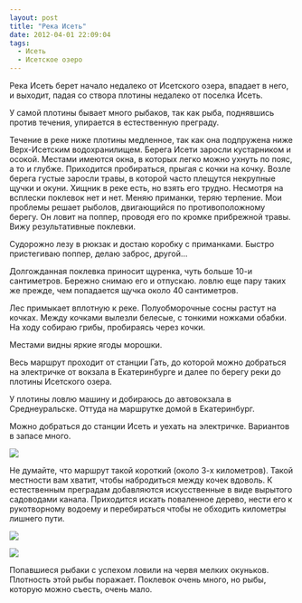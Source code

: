 ```yaml
---
layout: post
title: "Река Исеть"
date: 2012-04-01 22:09:04
tags:
  - Исеть
  - Исетское озеро
---
```

Река Исеть берет начало недалеко от Исетского озера, впадает в него, и
выходит, падая со створа плотины недалеко от поселка Исеть.

У самой плотины бывает много рыбаков, так как рыба, поднявшись против
течения, упирается в естественную преграду.

Течение в реке ниже плотины медленное, так как она подпружена ниже
Верх-Исетским водохранилищем. Берега Исети заросли кустарником и осокой.
Местами имеются окна, в которых легко можно ухнуть по пояс, а то и
глубже. Приходится пробираться, прыгая с кочки на кочку. Возле берега
густые заросли травы, в которой часто плещутся некрупные щучки и окуни.
Хищник в реке есть, но взять его трудно. Несмотря на всплески поклевок
нет и нет. Меняю приманки, теряю терпение. Мои проблемы решает рыболов,
двигающийся по противоположному берегу. Он ловит на поппер, проводя его
по кромке прибрежной травы. Вижу результативные поклевки.

Судорожно лезу в рюкзак и достаю коробку с приманками. Быстро
пристегиваю поппер, делаю заброс, другой…

Долгожданная поклевка приносит щуренка, чуть больше 10-и сантиметров.
Бережно снимаю его и отпускаю. ловлю еще пару таких же прежде, чем
попадается щучка около 40 сантиметров.

Лес примыкает вплотную к реке. Полуобморочные сосны растут на кочках.
Между кочками вылезли белесые, с тонкими ножками обабки. На ходу собираю
грибы, пробираясь через кочки.

Местами видны яркие ягоды морошки.

Весь маршрут проходит от станции Гать, до которой можно добраться на
электричке от вокзала в Екатеринбурге и далее по берегу реки до плотины
Исетского озера.

У плотины ловлю машину и добираюсь до автовокзала в Среднеуральске.
Оттуда на маршрутке домой в Екатеринбург.

Можно добраться до станции Исеть и уехать на электричке. Вариантов в
запасе много.

![](http://fishingguru.ru/uploads/images/00/00/01/2012/04/01/39108b.jpg)

Не думайте, что маршрут такой короткий (около 3-х километров). Такой
местности вам хватит, чтобы набродиться между кочек вдоволь. К
естественным преградам добавляются искусственные в виде вырытого
садоводами канала. Приходится искать поваленное дерево, нести его к
рукотворному водоему и перебираться чтобы не обходить километры лишнего
пути.

![](http://fishingguru.ru/uploads/images/00/00/01/2012/04/01/c5d6f8.jpg)

![](http://fishingguru.ru/uploads/images/00/00/01/2012/04/01/d693f6.jpg)

Попавшиеся рыбаки с успехом ловили на червя мелких окуньков. Плотность
этой рыбы поражает. Поклевок очень много, но рыбы, которую можно съесть,
очень мало.

